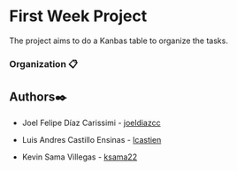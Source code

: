 # First Week Project 

The project aims to do a Kanbas table to organize the tasks. 


### Organization 📋



## Authors✒️

-   Joel Felipe Díaz Carissimi - [joeldiazcc](https://github.com/joeldiazcc)

-   Luis Andres Castillo Ensinas - [lcastien](https://github.com/lcastien)

-   Kevin Sama Villegas - [ksama22](https://github.com/ksama22)

